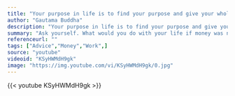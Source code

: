 ```yaml
---
title: "Your purpose in life is to find your purpose and give your whole heart and soul to it"
author: "Gautama Buddha"
description: "Your purpose in life is to find your purpose and give your whole heart and soul to it - Gautama Buddha quotes from GetInspired365.com"
summary: "Ask yourself. What would you do with your life if money was no object? An amazing lecture from the late Alan Watts. Alan challenges us to ask ourselves what it is we desire. What is our passion? If we can become master’s of passion then we can earn a living through this. It’s a great reminder that we spend so much time at work – it would be an awful shame if we didn’t enjoy that time. Alan Watts audio courtesy of alanwatts.org."
referenceurl: ""
tags: ["Advice","Money","Work",]
source: "youtube"
videoid: "KSyHWMdH9gk"
image: "https://img.youtube.com/vi/KSyHWMdH9gk/0.jpg"
---
```


{{< youtube KSyHWMdH9gk >}}
